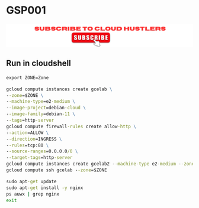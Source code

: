 # GSP001
[![](https://github.com/CodingWithHardik/CodingWithHardik/blob/main/img/subscribe_button.png)](https://www.youtube.com/@CloudHustlers)
## Run in cloudshell
```cmd
export ZONE=Zone
```
```cmd
gcloud compute instances create gcelab \
--zone=$ZONE \
--machine-type=e2-medium \
--image-project=debian-cloud \
--image-family=debian-11 \
--tags=http-server
gcloud compute firewall-rules create allow-http \
--action=ALLOW \
--direction=INGRESS \
--rules=tcp:80 \
--source-ranges=0.0.0.0/0 \
--target-tags=http-server
gcloud compute instances create gcelab2 --machine-type e2-medium --zone=$ZONE
gcloud compute ssh gcelab --zone=$ZONE
```
```cmd
sudo apt-get update
sudo apt-get install -y nginx
ps auwx | grep nginx
exit
```
